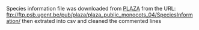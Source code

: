 Species information file was downloaded from [PLAZA](https://bioinformatics.psb.ugent.be/plaza/versions/plaza_v4_monocots/) from the URL: ftp://ftp.psb.ugent.be/pub/plaza/plaza_public_monocots_04/SpeciesInformation/
then extrated into csv and cleaned the commented lines
